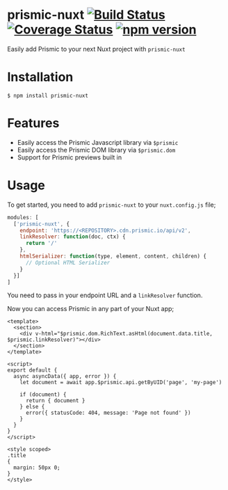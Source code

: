 # prismic-nuxt [![Build Status](https://travis-ci.com/jamespegg/prismic-nuxt.svg?branch=master)](https://travis-ci.com/jamespegg/prismic-nuxt) [![Coverage Status](https://coveralls.io/repos/github/jamespegg/prismic-nuxt/badge.svg?branch=master)](https://coveralls.io/github/jamespegg/prismic-nuxt?branch=master) [![npm version](https://badge.fury.io/js/prismic-nuxt.svg)](https://badge.fury.io/js/prismic-nuxt)
Easily add Prismic to your next Nuxt project with `prismic-nuxt`

# Installation
`$ npm install prismic-nuxt`

# Features
* Easily access the Prismic Javascript library via `$prismic`
* Easily access the Prismic DOM library via `$prismic.dom`
* Support for Prismic previews built in

# Usage
To get started, you need to add `prismic-nuxt` to your `nuxt.config.js` file;

```javascript
modules: [
  ['prismic-nuxt', {
    endpoint: 'https://<REPOSITORY>.cdn.prismic.io/api/v2',
    linkResolver: function(doc, ctx) {
      return '/'
    },
    htmlSerializer: function(type, element, content, children) {
      // Optional HTML Serializer
    }
  }]
]
```

You need to pass in your endpoint URL and a `linkResolver` function.

Now you can access Prismic in any part of your Nuxt app;

```vue
<template>
  <section>
    <div v-html="$prismic.dom.RichText.asHtml(document.data.title, $prismic.linkResolver)"></div>
  </section>
</template>

<script>
export default {
  async asyncData({ app, error }) {
    let document = await app.$prismic.api.getByUID('page', 'my-page')

    if (document) {
      return { document }
    } else {
      error({ statusCode: 404, message: 'Page not found' })
    }
  }
}
</script>

<style scoped>
.title
{
  margin: 50px 0;
}
</style>

```
